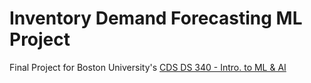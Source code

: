 # Inventory Demand Forecasting ML Project

Final Project for Boston University's [CDS DS 340 - Intro. to ML & AI](https://www.bu.edu/academics/cds/courses/cds-ds-340/)

